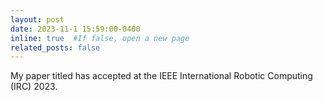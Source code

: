 ```yaml
---
layout: post
date: 2023-11-1 15:59:00-0400
inline: true  #If false, open a new page
related_posts: false
---
```


My paper titled <BumpyPatch : Heightmap-based Outdoor Point Cloud Segmentation to Find Less Bumpy Road> has accepted at 
the IEEE International Robotic Computing (IRC) 2023. 